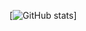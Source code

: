 [![GitHub stats](https://github-readme-stats.vercel.app/api?username=aquamarine256&how_icons=true&theme=synthwave)]
